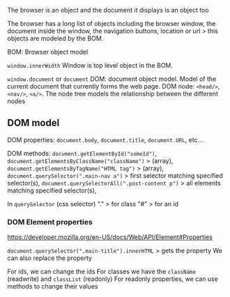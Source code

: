 The browser is an object and the document it displays is an object too

The browser has a long list of objects including the browser window, the document
inside the window, the navigation buttons, location or url > this objects are
modeled by the BOM.

BOM: Browser object model

`window.innerWidth`
Window is top level object in the BOM.

`window.document` or `document`
DOM: document object model. Model of the current document that currently forms
the web page. DOM node: `<head/>`, `<nav/>`, `<a/>`.
The node tree models the relationship between the different nodes

## DOM model
DOM properties: `document.body`, `document.title`, `document.URL`, etc...

DOM methods: `document.getElementById("someId")`,
`document.getElementsByClassName("className")` > (array),
`document.getElementsByTagName("HTML tag")` > (array),
`document.querySelector(".main-nav a")` > first selector matching specified selector(s),
`document.querySelectorAll(".post-content p")` > all elements matching specified selector(s),

In `querySelector` (css selector)
"." > for class
"#" > for an id

### DOM Element properties
https://developer.mozilla.org/en-US/docs/Web/API/Element#Properties

`document.querySelector(".main-title").innerHTML` > gets the property
We can also replace the property

For ids, we can change the ids
For classes we have the `className` (readwrite) and `classList` (readonly)
For readonly properties, we can use methods to change their values
